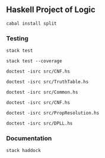## Haskell Project of Logic


```cabal install split```


### Testing

```
stack test

stack test --coverage

doctest -isrc src/CNF.hs

doctest -isrc src/TruthTable.hs

doctest -isrc src/Common.hs

doctest -isrc src/CNF.hs

doctest -isrc src/PropResolution.hs

doctest -isrc src/DPLL.hs
```

### Documentation

```
stack haddock
```